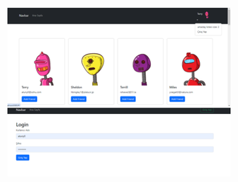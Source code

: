 ![add-page](https://github.com/tugberkurganci/react-user-app/blob/main/main.png)
![details-page](https://github.com/tugberkurganci/react-user-app/blob/main/auth.png)
